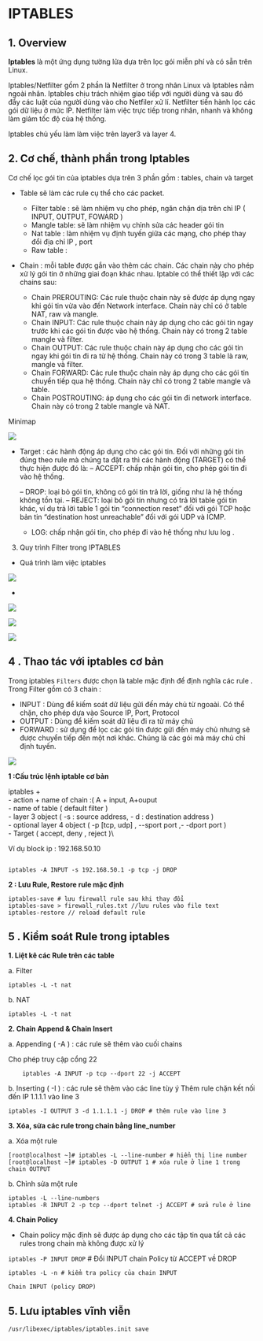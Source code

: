 

# IPTABLES

## 1. Overview 

**Iptables**  là một ứng dụng tường lửa dựa trên lọc gói  miễn phí và có sẵn trên Linux.

Iptables/Netfilter gồm 2 phần là Netfilter ở trong nhân Linux và Iptables nằm ngoài nhân. Iptables chịu trách nhiệm giao tiếp với người dùng và sau đó đẩy các luật của người dùng vào cho Netfiler xử lí. Netfilter tiến hành lọc các gói dữ liệu ở mức IP. Netfilter làm việc trực tiếp trong nhân, nhanh và không làm giảm tốc độ của hệ thống.

Iptables chủ yếu làm làm việc trên layer3 và layer 4. 

## 2. Cơ chế, thành phần trong Iptables

Cơ chế lọc gói tin của iptables dựa trên 3 phần gồm : tables, chain và target 

- Table sẽ làm các rule cụ thể cho các packet.
	- Filter table : sẽ làm nhiệm vụ cho phép, ngăn chặn dịa trên chỉ IP ( INPUT, OUTPUT, FOWARD )
	- Mangle table: sẽ làm nhiệm vụ chỉnh sửa các header gói tin
	- Nat table : làm nhiệm vụ định tuyến giữa các mạng, cho phép thay đổi địa chỉ IP , port
	- Raw table : 

- Chain : mỗi table được gắn vào thêm các chain. Các chain này cho phép xử lý gói tin ở những giai đoạn khác nhau.
Iptable có thể thiết lập với các chains sau:
	- Chain PREROUTING: Các rule thuộc chain này sẽ được áp dụng ngay khi gói tin vừa vào đến Network interface. Chain này chỉ có ở table NAT, raw và mangle.
	- Chain INPUT: Các rule thuộc chain này áp dụng cho các gói tin ngay trước khi các gói tin được vào hệ thống. Chain này có trong 2 table mangle và filter.
	- Chain OUTPUT: Các rule thuộc chain này áp dụng cho các gói tin ngay khi gói tin đi ra từ hệ thống. Chain này có trong 3 table là raw, mangle và filter.
	- Chain FORWARD: Các rule thuộc chain này áp dụng cho các gói tin chuyển tiếp qua hệ thống. Chain này chỉ có trong 2 table mangle và table.
	- Chain POSTROUTING: áp dụng cho các gói tin đi network interface. Chain này có trong 2 table mangle và NAT.

Minimap

![](https://techvccloud.mediacdn.vn/2018/1/Done-0108-Iptables-ph%E1%BA%A7n-1-Google-Docs.png)

- Target :  các hành động áp dụng cho các gói tin. Đối với những gói tin đúng theo rule mà chúng ta đặt ra thì các hành động (TARGET) có thể thực hiện được đó là:
	– ACCEPT: chấp nhận gói tin, cho phép gói tin đi vào hệ thống.

	– DROP: loại bỏ gói tin, không có gói tin trả lời, giống như là hệ thống không tồn tại.
	– REJECT: loại bỏ gói tin nhưng có trả lời table gói tin khác, ví dụ trả lời table 1 gói tin “connection reset” đối với gói TCP 							    hoặc bản tin “destination host unreachable” đối với gói UDP và ICMP.
	-  LOG:  chấp nhận gói tin, cho phép đi vào hệ thống như lưu log .

3. Quy trình Filter trong IPTABLES

- Quá  trình làm việc iptables 

![](https://preview.ibb.co/fTFFwz/image.png)

- 

![](https://image.ibb.co/bG6Yie/image.png)


![](https://image.ibb.co/nA4die/image.png)




![](https://image.ibb.co/cvfUpK/image.png)


## 4 . Thao tác  với iptables cơ bản 

Trong iptables `Filters` được chọn là table mặc định  để định nghĩa các rule . Trong Filter gồm có 3 chain :
- INPUT  : Dùng để kiếm soát dữ liệu gửi đến máy chủ từ ngoaài. Có thể chặn, cho phép dựa vào Source IP, Port, Protocol
- OUTPUT : Dùng để kiếm soát dữ liệu đi ra từ máy chủ 
- FORWARD :  sử dụng để lọc các gói tin được gửi đến máy chủ nhưng sẽ được chuyển tiếp đến một nơi khác. Chúng là các gói mà máy chủ chỉ định tuyến.

![](https://www.hostinger.com/tutorials/wp-content/uploads/sites/2/2017/06/iptabes-tutorial-input-forward-output.jpg)



**1 :Cấu trúc lệnh iptable cơ bản**

iptables +\
		- action + name of chain :( A + input, A+ouput \
		- name of table ( default filter ) \
		- layer 3 object ( -s :  source address,   - d : destination address ) \
		- optional layer 4 object ( -p [tcp, udp] , --sport port ,- -dport port )\
		- Target ( accept,  deny , reject )\

Ví dụ block ip : 192.168.50.10
```

iptables -A INPUT -s 192.168.50.1 -p tcp -j DROP

```
**2 :  Lưu Rule, Restore rule mặc định**

```
iptables-save # lưu firewall rule sau khi thay đổi
iptables-save > firewall_rules.txt //lưu rules vào file text
iptables-restore // reload default rule
```

## 5 . Kiểm soát Rule trong iptables

**1. Liệt kê các Rule trên các table** 

a. Filter

`iptables -L -t nat`


b. NAT 

`iptables -L -t nat`

**2. Chain Append  & Chain Insert**

a. Appending ( -A ) : các rule sẽ thêm vào cuối chains

Cho phép truy cập cổng 22
```
	iptables -A INPUT -p tcp --dport 22 -j ACCEPT
```

b. Inserting ( -I ) : các rule sẽ thêm vào các line tùy ý
Thêm rule chặn kết nối đến IP 1.1.1.1 vào line 3
```
iptables -I OUTPUT 3 -d 1.1.1.1 -j DROP # thêm rule vào line 3
```
**3. Xóa, sửa các rule trong chain bằng line_number**

a. Xóa một rule

```
[root@localhost ~]# iptables -L --line-number # hiển thị line number
[root@localhost ~]# iptables -D OUTPUT 1 # xóa rule ở line 1 trong chain OUTPUT

```

b. Chỉnh sửa một rule
```
iptables -L --line-numbers
iptables -R INPUT 2 -p tcp --dport telnet -j ACCEPT # sửa rule ở line
```

**4. Chain Policy** 
- Chain policy mặc định sẽ được áp dụng cho các tập tin qua tất cả các rules trong chain mà không được xử lý

`iptables -P INPUT DROP` # Đổi INPUT chain Policy từ ACCEPT về DROP
```
iptables -L -n # kiểm tra policy của chain INPUT

Chain INPUT (policy DROP)

```


## 5. Lưu iptables vĩnh viễn

``/usr/libexec/iptables/iptables.init save``

